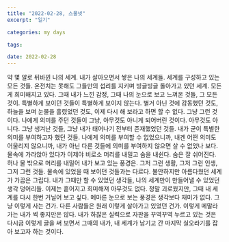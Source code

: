 ```yaml
---
title: "2022-02-28, 스물넷"
excerpt: "일기"

categories: my days

tags: 

date: 2022-02-28
---
```


약 몇 알로 뒤바뀐 나의 세계. 내가 살아오면서 쌓은 나의 세계들. 세계를 구성하고 있는 모든 것들. 온전치는 못해도 그들만의 섭리를 지키며 빙글빙글 돌아가고 있던 세계. 모든 게 희미해지고 있다. 
그때 내가 느낀 감정, 그때 나의 눈으로 보고 느껴온 것들, 그 모든 것이. 특별하게 보이던 것들이 특별하게 보이지 않는다. 별거 아닌 것에 감동했던 것도, 하늘을 보며 눈물을 흘렸었던 것도, 이제 다시 해 보라고 하면 할 수 없다. 그냥 그런 것이다. 나에게 의미를 주던 것들이 그냥, 아무것도 아니게 되어버린 것이다. 아무것도 아니다. 그냥 생겨난 것들, 그냥 내가 태어나기 전부터 존재했었던 것들. 내가 굳이 특별한 의미를 부여하고자 했던 것들. 나에게 의미를 부여할 수 없었으니까, 내겐 어떤 의미도 어울리지 않으니까, 내가 아닌 다른 것들에 의미를 부여하지 않으면 살 수 없었나 보다.
물속에 가라앉아 있다가 이제야 비로소 머리를 내밀고 숨을 내쉰다. 숨은 잘 쉬어진다. 허나 물 밖으로 머리를 내밀어 내가 보고 있는 풍경은. 그저 그런 생활, 그저 그런 인생, 그저 그런 것들. 물속에 있었을 때 보이던 것들과는 다르다. 불안하지만 아름다웠던 세계가 가끔은 그립다. 내가 그때만 할 수 있었던 생각들, 나의 세계만이 만들어낼 수 있었던 생각 덩어리들. 이제는 흩어지고 희미해져 아무것도 없다.
정말 괴로웠지만, 그때 내 세계를 다시 한번 거닐어 보고 싶다. 메마른 눈으로 보는 풍경은 생각보다 재미가 없다. 그냥 이렇게 사는 건가. 다른 사람들은 원래 이렇게 살아가고 있었던 건가.
이렇게 메말라가는 내가 썩 좋지만은 않다. 
내가 하찮은 실력으로 자판을 꾸역꾸역 누르고 있는 것은 다시금 이렇게 글을 써 보면서 그때의 내가, 내 세계가 남기고 간 마지막 실오라기를 잡아 보고자 하는 것이다.
